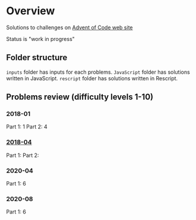 # Overview

Solutions to challenges on [Advent of Code web site](https://adventofcode.com/)

Status is "work in progress"

## Folder structure

`inputs` folder has inputs for each problems.
`JavaScript` folder has solutions written in JavaScript.
`rescript` folder has solutions written in Rescript.

## Problems review (difficulty levels 1-10)

### 2018-01

Part 1: 1
Part 2: 4

### [2018-04](https://adventofcode.com/2018/day/4)

Part 1:
Part 2:

### 2020-04

Part 1: 6

### 2020-08

Part 1: 6
